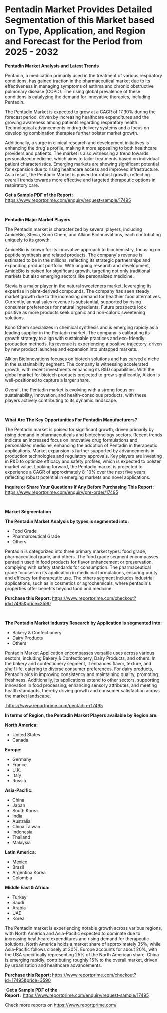 <p><h1>Pentadin Market Provides Detailed Segmentation of this Market based on Type, Application, and Region and Forecast for the Period from 2025 - 2032</h1></p><p><strong>Pentadin Market Analysis and Latest Trends</strong></p>
<p><p>Pentadin, a medication primarily used in the treatment of various respiratory conditions, has gained traction in the pharmaceutical market due to its effectiveness in managing symptoms of asthma and chronic obstructive pulmonary disease (COPD). The rising global prevalence of these conditions is catalyzing the demand for innovative therapies, including Pentadin. </p><p>The Pentadin Market is expected to grow at a CAGR of 17.30% during the forecast period, driven by increasing healthcare expenditures and the growing awareness among patients regarding respiratory health. Technological advancements in drug delivery systems and a focus on developing combination therapies further bolster market growth. </p><p>Additionally, a surge in clinical research and development initiatives is enhancing the drug's profile, making it more appealing to both healthcare providers and patients. The market is also witnessing a trend towards personalized medicine, which aims to tailor treatments based on individual patient characteristics. Emerging markets are showing significant potential for expansion due to rising healthcare access and improved infrastructure. As a result, the Pentadin Market is poised for robust growth, reflecting overall trends towards more effective and targeted therapeutic options in respiratory care.</p></p>
<p><strong>Get a Sample PDF of the Report:&nbsp;</strong> <a href="https://www.reportprime.com/enquiry/request-sample/17495?utm_campaign=3067&utm_medium=2&utm_source=Github&utm_content=ia&utm_term=18032025&utm_id=pentadin">https://www.reportprime.com/enquiry/request-sample/17495</a></p>
<p>&nbsp;</p>
<p><strong>Pentadin Major Market Players</strong></p>
<p><p>The Pentadin market is characterized by several players, including AmideBio, Stevia, Kono Chem, and Alkion BioInnovations, each contributing uniquely to its growth. </p><p>AmideBio is known for its innovative approach to biochemistry, focusing on peptide synthesis and related products. The company's revenue is estimated to be in the millions, reflecting its strategic partnerships and expanding product portfolio. With ongoing research and development, AmideBio is poised for significant growth, targeting not only traditional markets but also emerging sectors like personalized medicine.</p><p>Stevia is a major player in the natural sweeteners market, leveraging its expertise in plant-derived compounds. The company has seen steady market growth due to the increasing demand for healthier food alternatives. Currently, annual sales revenue is substantial, supported by rising consumer preferences for natural ingredients. Future prospects look positive as more products seek organic and non-caloric sweetening solutions.</p><p>Kono Chem specializes in chemical synthesis and is emerging rapidly as a leading supplier in the Pentadin market. The company is calibrating its growth strategy to align with sustainable practices and eco-friendly production methods. Its revenue is experiencing a positive trajectory, driven by new product launches and expansion into untapped markets.</p><p>Alkion BioInnovations focuses on biotech solutions and has carved a niche in the sustainability segment. The company is witnessing accelerated growth, with recent investments enhancing its R&D capabilities. With the global market for biotech products projected to grow significantly, Alkion is well-positioned to capture a larger share.</p><p>Overall, the Pentadin market is evolving with a strong focus on sustainability, innovation, and health-conscious products, with these players actively contributing to its dynamic landscape.</p></p>
<p>&nbsp;</p>
<p><strong>What Are The Key Opportunities For Pentadin Manufacturers?</strong></p>
<p><p>The Pentadin market is poised for significant growth, driven primarily by rising demand in pharmaceuticals and biotechnology sectors. Recent trends indicate an increased focus on innovative drug formulations and personalized medicine, enhancing the adoption of Pentadin in therapeutic applications. Market expansion is further supported by advancements in production technologies and regulatory approvals. Key players are investing in R&D to optimize efficacy and safety profiles, which is expected to bolster market value. Looking forward, the Pentadin market is projected to experience a CAGR of approximately 8-10% over the next five years, reflecting robust potential in emerging markets and novel applications.</p></p>
<p><strong>Inquire or Share Your Questions If Any Before Purchasing This Report:</strong> <a href="https://www.reportprime.com/enquiry/pre-order/17495?utm_campaign=3067&utm_medium=2&utm_source=Github&utm_content=ia&utm_term=18032025&utm_id=pentadin">https://www.reportprime.com/enquiry/pre-order/17495</a></p>
<p>&nbsp;</p>
<p><strong>Market Segmentation</strong></p>
<p><strong>The Pentadin Market Analysis by types is segmented into:</strong></p>
<p><ul><li>Food Grade</li><li>Pharmarceutical Grade</li><li>Others</li></ul></p>
<p><p>Pentadin is categorized into three primary market types: food grade, pharmaceutical grade, and others. The food grade segment encompasses pentadin used in food products for flavor enhancement or preservation, complying with safety standards for consumption. The pharmaceutical grade focuses on its application in medicinal formulations, ensuring purity and efficacy for therapeutic use. The others segment includes industrial applications, such as in cosmetics or agrochemicals, where pentadin's properties offer benefits beyond food and medicine.</p></p>
<p><strong>Purchase this Report:&nbsp;</strong><a href="https://www.reportprime.com/checkout?id=17495&price=3590&utm_campaign=3067&utm_medium=2&utm_source=Github&utm_content=ia&utm_term=18032025&utm_id=pentadin">https://www.reportprime.com/checkout?id=17495&price=3590</a></p>
<p>&nbsp;</p>
<p><strong>The Pentadin Market Industry Research by Application is segmented into:</strong></p>
<p><ul><li>Bakery & Confectionery</li><li>Dairy Products</li><li>Others</li></ul></p>
<p><p>Pentadin Market Application encompasses versatile uses across various sectors, including Bakery & Confectionery, Dairy Products, and others. In the bakery and confectionery segment, it enhances flavor, texture, and shelf life, catering to diverse consumer preferences. For dairy products, Pentadin aids in improving consistency and maintaining quality, promoting freshness. Additionally, its applications extend to other sectors, supporting innovation in food processing, enhancing sensory attributes, and meeting health standards, thereby driving growth and consumer satisfaction across the market landscape.</p></p>
<p><a href="https://www.reportprime.com/pentadin-r17495?utm_campaign=3067&utm_medium=2&utm_source=Github&utm_content=ia&utm_term=18032025&utm_id=pentadin">&nbsp;https://www.reportprime.com/pentadin-r17495</a></p>
<p><strong>In terms of Region, the Pentadin Market Players available by Region are:</strong></p>
<p>
    <p> <strong> North America: </strong>
        <ul>
            <li>United States</li>
            <li>Canada</li>
        </ul>
        </p> 
    <p> <strong> Europe: </strong>
        <ul>
            <li>Germany</li>
            <li>France</li>
            <li>U.K.</li>
            <li>Italy</li>
            <li>Russia</li>
        </ul>
        </p> 
    <p> <strong> Asia-Pacific: </strong>
        <ul>
            <li>China</li>
            <li>Japan</li>
            <li>South Korea</li>
            <li>India</li>
            <li>Australia</li>
            <li>China Taiwan</li>
            <li>Indonesia</li>
            <li>Thailand</li>
            <li>Malaysia</li>
        </ul>
        </p> 
    <p> <strong> Latin America: </strong>
        <ul>
            <li>Mexico</li>
            <li>Brazil</li>
            <li>Argentina Korea</li>
            <li>Colombia</li>
        </ul>
        </p> 
    <p> <strong> Middle East & Africa: </strong>
        <ul>
            <li>Turkey</li>
            <li>Saudi</li>
            <li>Arabia</li>
            <li>UAE</li>
            <li>Korea</li>
        </ul>
    </p>
    </p>
<p><p>The Pentadin market is experiencing notable growth across various regions, with North America and Asia-Pacific expected to dominate due to increasing healthcare expenditures and rising demand for therapeutic solutions. North America holds a market share of approximately 35%, while Asia-Pacific follows closely at 30%. Europe accounts for about 20%, with the USA specifically representing 25% of the North American share. China is emerging rapidly, contributing roughly 15% to the overall market, driven by urbanization and healthcare advancements.</p></p>
<p><strong>Purchase this Report: </strong><a href="https://www.reportprime.com/checkout?id=17495&price=3590&utm_campaign=3067&utm_medium=2&utm_source=Github&utm_content=ia&utm_term=18032025&utm_id=pentadin">https://www.reportprime.com/checkout?id=17495&price=3590</a></p>
<p>&nbsp;<strong>Get a Sample PDF of the Report:&nbsp;&nbsp;</strong><a href="https://www.reportprime.com/enquiry/request-sample/17495?utm_campaign=3067&utm_medium=2&utm_source=Github&utm_content=ia&utm_term=18032025&utm_id=pentadin">https://www.reportprime.com/enquiry/request-sample/17495</a></p>
<p><strong></strong></p>
<p>Check more reports on <a href="https://www.reportprime.com/?utm_campaign=3067&utm_medium=2&utm_source=Github&utm_content=ia&utm_term=18032025&utm_id=pentadin">https://www.reportprime.com/</a></p>